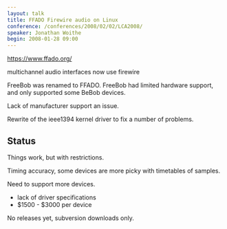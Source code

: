 ```yaml
---
layout: talk
title: FFADO Firewire audio on Linux
conference: /conferences/2008/02/02/LCA2008/
speaker: Jonathan Woithe
begin: 2008-01-28 09:00
---
```

<https://www.ffado.org/>

multichannel audio interfaces now use firewire

FreeBob was renamed to FFADO. FreeBob had limited hardware support,
and only supported some BeBob devices.

Lack of manufacturer support an issue.

Rewrite of the ieee1394 kernel driver to fix a number of problems.

## Status

Things work, but with restrictions.

Timing accuracy, some devices are more picky with timetables of samples.

Need to support more devices.

* lack of driver specifications
* $1500 - $3000 per device

No releases yet, subversion downloads only.

